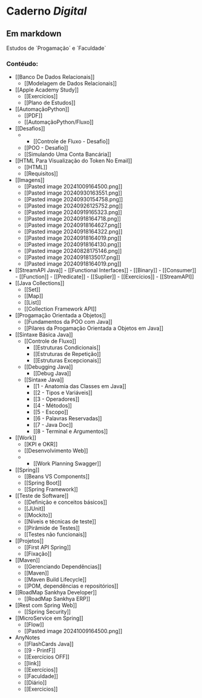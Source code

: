 # Caderno *Digital*
## Em markdown
Estudos de ´Progamação´ e ´Faculdade`

### Contéudo:
- [[Banco De Dados Relacionais]]
	- [[Modelagem de Dados Relacionais]]
- [[Apple Academy Study]]
	- [[Exercícios]]
	- [[Plano de Estudos]]
- [[AutomaçãoPython]]
	- [[PDF]]
	- [[AutomaçãoPython/Fluxo]]
- [[Desafios]]
	- - [[Controle de Fluxo - Desafio]]
	- [[POO - Desafio]]
	- [[Simulando Uma Conta Bancária]]
- [[HTML Para Visualização do Token No Email]]
	- [[HTML]]
	- [[Requisitos]]
- [[Imagens]]
	- [[Pasted image 20241009164500.png]]
	- [[Pasted image 20240930163551.png]]
	- [[Pasted image 20240930154758.png]]
	- [[Pasted image 20240926125752.png]]
	- [[Pasted image 20240919165323.png]]
	- [[Pasted image 20240918164718.png]]
	- [[Pasted image 20240918164627.png]]
	- [[Pasted image 20240918164322.png]]
	- [[Pasted image 20240918164019.png]]
	- [[Pasted image 20240918164130.png]]
	- [[Pasted image 20240828175146.png]]
	- [[Pasted image 20240918135017.png]]
	- [[Pasted image 20240918164019.png]]
-   [[StreamAPI Java]]
		- [[Functional Interfaces]]
			- [[Binary]]
			- [[Consumer]]
			- [[Function]]
			- [[Predicate]]
			- [[Suplier]]
		- [[Exercícios]]
		- [[StreamAPI]]
- [[Java Collections]]
	- [[Set]]
	- [[Map]]
	- [[List]]
	- [[Collection Framework API]]
- [[Progamação Orientada a Objetos]]
	- [[Fundamentos da POO com Java]]
	- [[Pilares da Progamação Orientada a Objetos em Java]]
- [[Sintaxe Básica Java]]
	- [[Controle de Fluxo]]
		- [[Estruturas Condicionais]]
		- [[Estruturas de Repetição]]
		- [[Estruturas Excepcionais]]
	- [[Debugging Java]]
		- [[Debug Java]]
	- [[Sintaxe Java]]
		- [[1 - Anatomia das Classes em Java]]
		- [[2 - Tipos e Variáveis]]
		- [[3 - Operadores]]
		- [[4 - Métodos]]
		- [[5 - Escopo]]
		- [[6 - Palavras Reservadas]]
		- [[7 - Java Doc]]
		- [[8 - Terminal e Argumentos]]
- [[Work]]
	- [[KPI e OKR]]
	- [[Desenvolvimento Web]]
	- - [[Work Planning Swagger]]
- [[Spring]]
	- [[Beans VS Components]]
	- [[Spring Boot]]
	- [[Spring Framework]]
- [[Teste de Software]]
	- [[Definição e conceitos básicos]]
	- [[JUnit]]
	- [[Mockito]]
	- [[Níveis e técnicas de teste]]
	- [[Pirâmide de Testes]]
	- [[Testes não funcionais]]
- [[Projetos]]
	- [[First API Spring]]
	- [[Fixação]]
- [[Maven]]
	- [[Gerenciando Dependências]]
	- [[Maven]]
	- [[Maven Build Lifecycle]]
	- [[POM, dependências e repositórios]]
- [[RoadMap Sankhya Developer]]
	- [[RoadMap Sankhya ERP]]
- [[Rest com Spring Web]]
	- [[Spring Security]]
- [[MicroService em Spring]]
	- [[Flow]]
	- [[Pasted image 20241009164500.png]]
- AnyNotes
	- [[FlashCards Java]]
	- [[9 - PrintF]]
	- [[Exercícios OFF]]
	- [[link]]
	- [[Exercícios]]
	- [[Faculdade]]
	- [[Diário]]
	- [[Exercicios]]